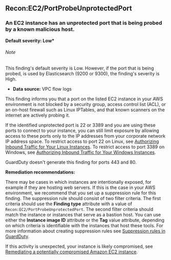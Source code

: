 Recon:EC2/PortProbeUnprotectedPort
----------------------------------


### An EC2 instance has an unprotected port that is being probed by a known malicious host.


**Default severity: Low\***


###### Note

This finding's default severity is Low. However, if the port that is being probed, is used by Elasticsearch (9200 or 9300\), the finding's severity is High.


 * **Data source:** VPC flow logs

This finding informs you that a port on the listed EC2 instance in your AWS environment is not blocked by a security group, access control list (ACL), or an on\-host firewall such as Linux IPTables, and that known scanners on the internet are actively probing it. 


 If the identified unprotected port is 22 or 3389 and you are using these ports to connect to your instance, you can still limit exposure by allowing access to these ports only to the IP addresses from your corporate network IP address space. To restrict access to port 22 on Linux, see [Authorizing Inbound Traffic for Your Linux Instances](https://docs.aws.amazon.com/AWSEC2/latest/UserGuide/authorizing-access-to-an-instance.html). To restrict access to port 3389 on Windows, see [Authorizing Inbound Traffic for Your Windows Instances](https://docs.aws.amazon.com/AWSEC2/latest/WindowsGuide/authorizing-access-to-an-instance.html).


GuardDuty doesn't generate this finding for ports 443 and 80\.


**Remediation recommendations:**


There may be cases in which instances are intentionally exposed, for example if they are hosting web servers. If this is the case in your AWS environment, we recommend that you set up a suppression rule for this finding. The suppression rule should consist of two filter criteria. The first criteria should use the **Finding type** attribute with a value of `Recon:EC2/PortProbeUnprotectedPort`. The second filter criteria should match the instance or instances that serve as a bastion host. You can use either the **Instance image ID** attribute or the **Tag** value attribute, depending on which criteria is identifiable with the instances that host these tools. For more information about creating suppression rules see [Suppression rules in GuardDuty](https://docs.aws.amazon.com/guardduty/latest/ug/findings_suppression-rule.html).


If this activity is unexpected, your instance is likely compromised, see [Remediating a potentially compromised Amazon EC2 instance](https://docs.aws.amazon.com/guardduty/latest/ug/compromised-ec2.html).

